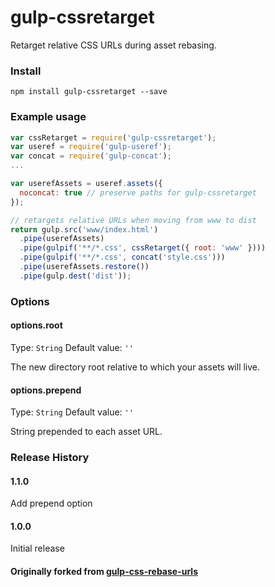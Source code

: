 gulp-cssretarget
================

Retarget relative CSS URLs during asset rebasing.

### Install
```shell
npm install gulp-cssretarget --save
```

### Example usage
```js
var cssRetarget = require('gulp-cssretarget');
var useref = require('gulp-useref');
var concat = require('gulp-concat');
...

var userefAssets = useref.assets({
  noconcat: true // preserve paths for gulp-cssretarget
});

// retargets relative URLs when moving from www to dist
return gulp.src('www/index.html')
  .pipe(userefAssets)
  .pipe(gulpif('**/*.css', cssRetarget({ root: 'www' })))
  .pipe(gulpif('**/*.css', concat('style.css')))
  .pipe(userefAssets.restore())
  .pipe(gulp.dest('dist'));
```

### Options
#### options.root
Type: `String`
Default value: `''`

The new directory root relative to which your assets will live.

#### options.prepend
Type: `String`
Default value: `''`

String prepended to each asset URL.

### Release History
#### 1.1.0
  Add prepend option
#### 1.0.0
  Initial release

#### Originally forked from [gulp-css-rebase-urls](https://github.com/kjbekkelund/gulp-css-rebase-urls)
